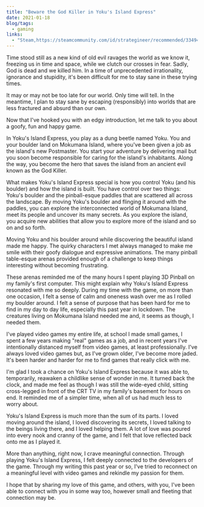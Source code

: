 ```yaml
---
title: "Beware the God Killer in Yoku's Island Express"
date: 2021-01-18
blog/tags:
  - gaming
links:
  - "Steam,https://steamcommunity.com/id/strategineer/recommended/334940/"
---
```


Time stood still as a new kind of old evil ravages the world as we know it,
freezing us in time and space, while we clutch our crosses in fear. Sadly, God
is dead and we killed him. In a time of unprecedented irrationality, ignorance
and stupidity, it's been difficult for me to stay sane in these trying times.

It may or may not be too late for our world. Only time will tell. In the
meantime, I plan to stay sane by escaping (responsibly) into worlds that are
less fractured and absurd than our own.

Now that I've hooked you with an edgy introduction, let me talk to you about a
goofy, fun and happy game.

In Yoku's Island Express, you play as a dung beetle named Yoku. You and your
boulder land on Mokumana Island, where you've been given a job as the island's
new Postmaster. You start your adventure by delivering mail but you soon become
responsible for caring for the island's inhabitants. Along the way, you become
the hero that saves the island from an ancient evil known as the God Killer.

What makes Yoku's Island Express special is how you control Yoku (and his
boulder) and how the island is built. You have control over two things: Yoku's
boulder and the pinball-esque paddles that are scattered all across the
landscape. By moving Yoku's boulder and flinging it around with the paddles, you
can explore the interconnected world of Mokumana Island, meet its people and
uncover its many secrets. As you explore the island, you acquire new abilities
that allow you to explore more of the island and so on and so forth.

Moving Yoku and his boulder around while discovering the beautiful island made
me happy. The quirky characters I met always managed to make me smile with their
goofy dialogue and expressive animations. The many pinball table-esque arenas
provided enough of a challenge to keep things interesting without becoming
frustrating.

These arenas reminded me of the many hours I spent playing 3D Pinball on my
family's first computer. This might explain why Yoku's Island Express resonated
with me so deeply. During my time with the game, on more than one occasion, I
felt a sense of calm and oneness wash over me as I rolled my boulder around. I
felt a sense of purpose that has been hard for me to find in my day to day life,
especially this past year in lockdown. The creatures living on Mokumana Island
needed me and, it seems as though, I needed them.

I've played video games my entire life, at school I made small games, I spent a
few years making "real" games as a job, and in recent years I've intentionally
distanced myself from video games, at least professionally. I've always loved
video games but, as I've grown older, I've become more jaded. It's been harder
and harder for me to find games that really click with me.

I'm glad I took a chance on Yoku's Island Express because it was able to,
temporarily, reawaken a childlike sense of wonder in me. It turned back the
clock, and made me feel as though I was still the wide-eyed child, sitting
cross-legged in front of the CRT TV in my family's basement for hours on end. It
reminded me of a simpler time, when all of us had much less to worry about.

Yoku's Island Express is much more than the sum of its parts. I loved moving
around the island, I loved discovering its secrets, I loved talking to the
beings living there, and I loved helping them. A lot of love was poured into
every nook and cranny of the game, and I felt that love reflected back onto me
as I played it.

More than anything, right now, I crave meaningful connection. Through playing
Yoku's Island Express, I felt deeply connected to the developers of the game.
Through my writing this past year or so, I've tried to reconnect on a meaningful
level with video games and rekindle my passion for them.

I hope that by sharing my love of this game, and others, with you, I've been
able to connect with you in some way too, however small and fleeting that
connection may be.
